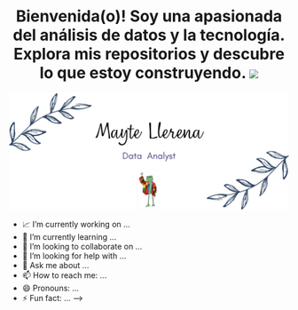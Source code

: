 <div align="center">
  
<h1 align="center"> Bienvenida(o)! Soy una apasionada del análisis de datos y la tecnología. Explora mis repositorios y descubre lo que estoy construyendo. 
  <img src="https://media.giphy.com/media/hvRJCLFzcasrR4ia7z/giphy.gif" width="35"></h1>
</div> 
  
![Hi](https://raw.githubusercontent.com/MayteLlerena/MayteLlerena/main/banner.png)


- 📈 I’m currently working on ...
- 🌱 I’m currently learning ...
- 👯 I’m looking to collaborate on ...
- 🤔 I’m looking for help with ...
- 💬 Ask me about ...
- 📫 How to reach me: ...
- 😄 Pronouns: ...
- ⚡ Fun fact: ...
-->
